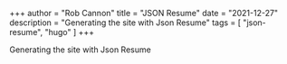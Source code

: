 +++
author = "Rob Cannon"
title = "JSON Resume"
date = "2021-12-27"
description = "Generating the site with Json Resume"
tags = [
    "json-resume",
    "hugo"
]
+++

Generating the site with Json Resume
